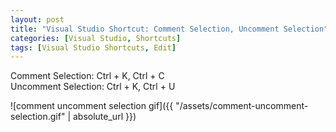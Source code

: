 ```yaml
---
layout: post
title: "Visual Studio Shortcut: Comment Selection, Uncomment Selection"
categories: [Visual Studio, Shortcuts]
tags: [Visual Studio Shortcuts, Edit]
---
```


Comment Selection: Ctrl + K, Ctrl + C  
Uncomment Selection: Ctrl + K, Ctrl + U

![comment uncomment selection gif]({{ "/assets/comment-uncomment-selection.gif" | absolute_url }})
